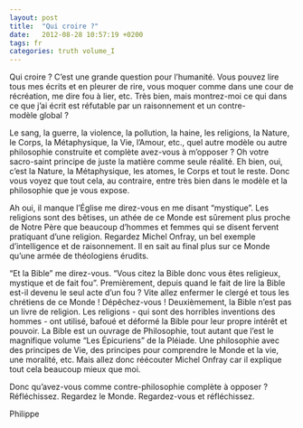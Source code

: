 ```yaml
---
layout: post
title:  "Qui croire ?"
date:   2012-08-28 10:57:19 +0200
tags: fr
categories: truth volume_I
---
```

Qui croire ? C’est une grande question pour l’humanité. Vous pouvez lire tous mes écrits et en pleurer de rire, vous moquer comme dans une cour de récréation, me dire fou à lier, etc. Très bien, mais montrez-moi ce qui dans ce que j’ai écrit est réfutable par un raisonnement et un contre-modèle global ?

Le sang, la guerre, la violence, la pollution, la haine, les religions, la Nature, le Corps, la Métaphysique, la Vie, l’Amour, etc., quel autre modèle ou autre philosophie construite et complète avez-vous à m’opposer ?
Oh votre sacro-saint principe de juste la matière comme seule réalité. Eh bien, oui, c’est la Nature, la Métaphysique, les atomes, le Corps et tout le reste. Donc vous voyez que tout cela, au contraire, entre très bien dans le modèle et la philosophie que je vous expose.

Ah oui, il manque l’Église me direz-vous en me disant “mystique”. Les religions sont des bêtises, un athée de ce Monde est sûrement plus proche de Notre Père que beaucoup d’hommes et femmes qui se disent fervent pratiquant d’une religion. Regardez Michel Onfray, un bel exemple d’intelligence et de raisonnement. Il en sait au final plus sur ce Monde qu’une armée de théologiens érudits.

“Et la Bible” me direz-vous. “Vous citez la Bible donc vous êtes religieux, mystique et de fait fou”. Premièrement, depuis quand le fait de lire la Bible est-il devenu le seul acte d’un fou ? Vite allez enfermer le clergé et tous les chrétiens de ce Monde ! Dépêchez-vous ! Deuxièmement, la Bible n’est pas un livre de religion. Les religions - qui sont des horribles inventions des hommes - ont utilisé, bafoué et déformé la Bible pour leur propre intérêt et pouvoir. La Bible est un ouvrage de Philosophie, tout autant que l’est le magnifique volume “Les Épicuriens” de la Pléiade. Une philosophie avec des principes de Vie, des principes pour comprendre le Monde et la vie, une moralité, etc. Mais allez donc réécouter Michel Onfray car il explique tout cela beaucoup mieux que moi.

Donc qu’avez-vous comme contre-philosophie complète à opposer ? Réfléchissez. Regardez le Monde. Regardez-vous et réfléchissez.

Philippe

<!-- 
Ce(tte) œuvre est mise à disposition selon les termes de la Licence Creative Commons Attribution - Pas d’Utilisation Commerciale 4.0 International.
-->